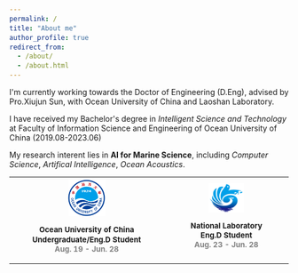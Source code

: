```yaml
---
permalink: /
title: "About me"
author_profile: true
redirect_from: 
  - /about/
  - /about.html
---
```


I'm currently working towards the Doctor of Engineering (D.Eng), advised by Pro.Xiujun Sun, with Ocean University of China and Laoshan Laboratory.

I have received my Bachelor's degree in *Intelligent Science and Technology* at Faculty of Information Science and Engineering of Ocean University of China (2019.08-2023.06)

My research interent lies in **AI for Marine Science**, including *Computer Science*, *Artifical Intelligence*, *Ocean Acoustics*.




<table align="center" width="100%">
    <tbody>
        <tr>
            <th width="20%" align="center" valign="middle">
                <a href="http://www.ouc.edu.cn/main.htm">
                    <img src="../images/ouc.png" alt="sym" width="25%">
                </a>
                <p style="text-align:center; font-size:10pt; line-height:1.3;">
                    <b>Ocean University of China</b><br>
                    Undergraduate/Eng.D Student<br>
                    <span style="color:#808080">Aug. 19 - Jun. 28</span>
                </p>
            </th>
            <th width="20%" align="center" valign="middle">
                <a href="http://www.qnlm.ac/index">
                    <img src="../images/laoshan.png" alt="sym" width="30%">
                </a>
                <p style="text-align:center; font-size:10pt; line-height:1.3;">
                    <b>National Laboratory</b><br>
                    Eng.D Student<br>
                    <span style="color:#808080">Aug. 23 - Jun. 28</span>
                </p>
            </th>
        </tr>
    </tbody>
</table>

